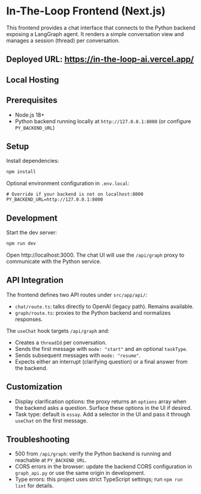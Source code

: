 # In-The-Loop Frontend (Next.js)

This frontend provides a chat interface that connects to the Python backend exposing a LangGraph agent. It renders a simple conversation view and manages a session (thread) per conversation.

## Deployed URL: https://in-the-loop-ai.vercel.app/


## Local Hosting
## Prerequisites

- Node.js 18+
- Python backend running locally at `http://127.0.0.1:8000` (or configure `PY_BACKEND_URL`)

## Setup

Install dependencies:

```powershell
npm install
```

Optional environment configuration in `.env.local`:

```env
# Override if your backend is not on localhost:8000
PY_BACKEND_URL=http://127.0.0.1:8000
```

## Development

Start the dev server:

```powershell
npm run dev
```

Open http://localhost:3000. The chat UI will use the `/api/graph` proxy to communicate with the Python service.

## API Integration

The frontend defines two API routes under `src/app/api/`:

- `chat/route.ts`: talks directly to OpenAI (legacy path). Remains available.
- `graph/route.ts`: proxies to the Python backend and normalizes responses.

The `useChat` hook targets `/api/graph` and:

- Creates a `threadId` per conversation.
- Sends the first message with `mode: "start"` and an optional `taskType`.
- Sends subsequent messages with `mode: "resume"`.
- Expects either an interrupt (clarifying question) or a final answer from the backend.

## Customization

- Display clarification options: the proxy returns an `options` array when the backend asks a question. Surface these options in the UI if desired.
- Task type: default is `essay`. Add a selector in the UI and pass it through `useChat` on the first message.

## Troubleshooting

- 500 from `/api/graph`: verify the Python backend is running and reachable at `PY_BACKEND_URL`.
- CORS errors in the browser: update the backend CORS configuration in `graph_api.py` or use the same origin in development.
- Type errors: this project uses strict TypeScript settings; run `npm run lint` for details.
